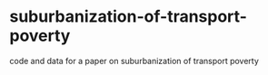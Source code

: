 # suburbanization-of-transport-poverty
code and data for a paper on suburbanization of transport poverty
